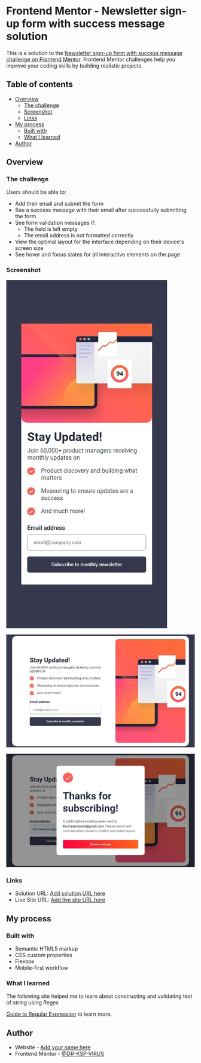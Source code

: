 # Frontend Mentor - Newsletter sign-up form with success message solution

This is a solution to the [Newsletter sign-up form with success message challenge on Frontend Mentor](https://www.frontendmentor.io/challenges/newsletter-signup-form-with-success-message-3FC1AZbNrv). Frontend Mentor challenges help you improve your coding skills by building realistic projects. 

## Table of contents

- [Overview](#overview)
  - [The challenge](#the-challenge)
  - [Screenshot](#screenshot)
  - [Links](#links)
- [My process](#my-process)
  - [Built with](#built-with)
  - [What I learned](#what-i-learned)
- [Author](#author)

## Overview

### The challenge

Users should be able to:

- Add their email and submit the form
- See a success message with their email after successfully submitting the form
- See form validation messages if:
  - The field is left empty
  - The email address is not formatted correctly
- View the optimal layout for the interface depending on their device's screen size
- See hover and focus states for all interactive elements on the page

### Screenshot

![Mobile solution](./design/mobile-solution.jpeg)

![Desktop solution](./design/desktop-solution.jpeg)

![Success Solution](./design/success-solution.jpeg)
### Links

- Solution URL: [Add solution URL here](https://your-solution-url.com)
- Live Site URL: [Add live site URL here](https://your-live-site-url.com)

## My process

### Built with

- Semantic HTML5 markup
- CSS custom properties
- Flexbox
- Mobile-first workflow

### What I learned
The following site helped me to learn about constructing and validating test of string using Regex

[Guide to Regular Expression](https://developer.mozilla.org/en-US/docs/Web/JavaScript/Guide/Regular_Expressions) to learn more.

## Author

- Website - [Add your name here](https://www.your-site.com)
- Frontend Mentor - [@DR-KSP-VIRUS](https://www.frontendmentor.io/profile/DR-KSP-VIRUS)